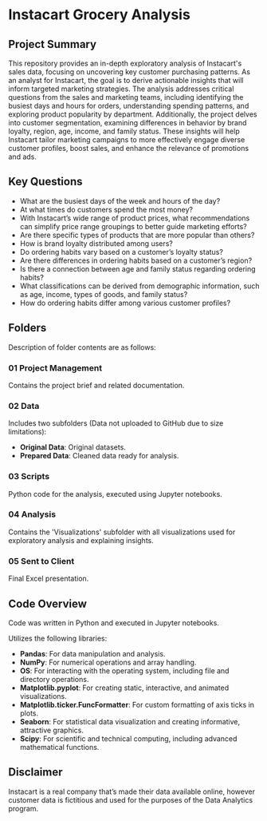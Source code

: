# Instacart Grocery Analysis

## Project Summary
This repository provides an in-depth exploratory analysis of Instacart's sales data, focusing on uncovering key customer purchasing patterns. As an analyst for Instacart, the goal is to derive actionable insights that will inform targeted marketing strategies. The analysis addresses critical questions from the sales and marketing teams, including identifying the busiest days and hours for orders, understanding spending patterns, and exploring product popularity by department. Additionally, the project delves into customer segmentation, examining differences in behavior by brand loyalty, region, age, income, and family status. These insights will help Instacart tailor marketing campaigns to more effectively engage diverse customer profiles, boost sales, and enhance the relevance of promotions and ads.

## Key Questions
- What are the busiest days of the week and hours of the day?
- At what times do customers spend the most money?
- With Instacart’s wide range of product prices, what recommendations can simplify price range groupings to better guide marketing efforts?
- Are there specific types of products that are more popular than others?
- How is brand loyalty distributed among users?
- Do ordering habits vary based on a customer’s loyalty status?
- Are there differences in ordering habits based on a customer’s region?
- Is there a connection between age and family status regarding ordering habits?
- What classifications can be derived from demographic information, such as age, income, types of goods, and family status?
- How do ordering habits differ among various customer profiles?

## Folders
Description of folder contents are as follows:

### 01 Project Management
Contains the project brief and related documentation.

### 02 Data
Includes two subfolders (Data not uploaded to GitHub due to size limitations):
- **Original Data**: Original datasets.
- **Prepared Data**: Cleaned data ready for analysis.

### 03 Scripts
Python code for the analysis, executed using Jupyter notebooks.

### 04 Analysis
Contains the 'Visualizations' subfolder with all visualizations used for exploratory analysis and explaining insights.

### 05 Sent to Client
Final Excel presentation.

## Code Overview
Code was written in Python and executed in Jupyter notebooks.

Utilizes the following libraries:
- **Pandas**: For data manipulation and analysis.
- **NumPy**: For numerical operations and array handling.
- **OS**: For interacting with the operating system, including file and directory operations.
- **Matplotlib.pyplot**: For creating static, interactive, and animated visualizations.
- **Matplotlib.ticker.FuncFormatter**: For custom formatting of axis ticks in plots.
- **Seaborn**: For statistical data visualization and creating informative, attractive graphics.
- **Scipy**: For scientific and technical computing, including advanced mathematical functions.

## Disclaimer
Instacart is a real company that’s made their data available online, however customer data is fictitious and used for the purposes of the Data Analytics program.
